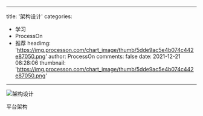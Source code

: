
---
title: '架构设计'
categories: 
 - 学习
 - ProcessOn
 - 推荐
headimg: 'https://img.processon.com/chart_image/thumb/5dde9ac5e4b074c442e87050.png'
author: ProcessOn
comments: false
date: 2021-12-21 08:28:06
thumbnail: 'https://img.processon.com/chart_image/thumb/5dde9ac5e4b074c442e87050.png'
---

<div>   
<img class="thumb" alt="架构设计" src="https://img.processon.com/chart_image/thumb/5dde9ac5e4b074c442e87050.png" referrerpolicy="no-referrer">
<p>平台架构</p>  
</div>
            